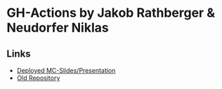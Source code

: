 # GH-Actions by Jakob Rathberger & Neudorfer Niklas

## Links

* [Deployed MC-Slides/Presentation](https://jakobrathberger.github.io/gh-actions-demo/motion-canvas.html)
* [Old Repository](https://github.com/JakobRathberger/gh-actions-demo)

